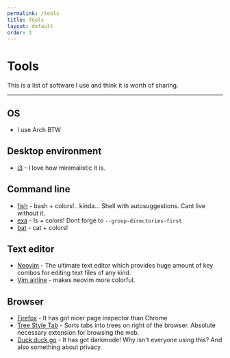 ```yaml
---
permalink: /tools
title: Tools
layout: default
order: 3
---
```

# Tools
This is a list of software I use and think it is worth of sharing.

***

## OS
- I use Arch BTW

## Desktop environment

- [i3](https://i3wm.org/) - I love how minimalistic it is.

## Command line

- [fish](https://fishshell.com) - bash + colors!.. kinda\.\.\. Shell with autosuggestions. Cant live without it.
- [exa](https://the.exa.website) - ls + colors! Dont forge to `--group-directories-first`
- [bat](https://github.com/sharkdp/bat) - cat + colors!

## Text editor

- [Neovim](https://neovim.io/) - The ultimate text editor which provides huge amount of key combos for editing text files of any kind.  
- [Vim airline](https://github.com/vim-airline/vim-airline) - makes neovim more colorful.  

## Browser

- [Firefox](https://mozilla.org/en-US/firefox/browsers/) - It has got nicer page inspector than Chrome  
- [Tree Style Tab](https://github.com/piroor/treestyletab) - Sorts tabs into trees on right of the browser. Absolute necessary extension for browsing the web.  
- [Duck duck go](https://ddg.gg/) - It has got darkmode! Why isn't everyone using this? And also something about privacy
